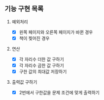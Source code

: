 ## 기능 구현 목록

1. 예외처리

   - [x] 왼쪽 페이지와 오른쪽 페이지가 바뀐 경우
   - [x] 책이 찢어진 경우

2. 연산

   - [x] 각 자리수 더한 값 구하기
   - [x] 각 자리수 곱한 값 구하기
   - [x] 구한 값의 최대값 저장하기

3. 출력값 구하기
   - [x] 2번에서 구한값을 문제 조건에 맞게 출력하기
